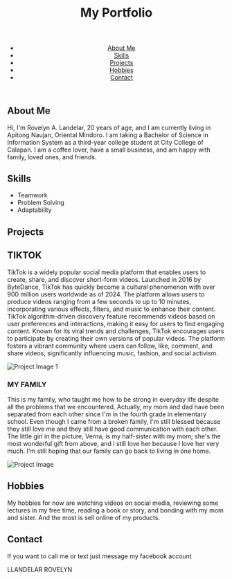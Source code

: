 <!DOCTYPE html>
<html lang="en">
<head>
    <meta charset="UTF-8">
    <meta name="viewport" content="width=device-width, initial-scale=1.0">
<body>
    <header>
        <h1>My Portfolio</h1>
    </header>
<body>
    <header>
        <nav>
            <!-- Navigation Menu -->
            <ul>
                <li><a href="#about">About Me</a></li>
                <li><a href="#skills">Skills</a></li>
                <li><a href="#projects">Projects</a></li>
                <li><a href="#hobbies">Hobbies</a></li>
                <li><a href="#contact">Contact</a></li>
            </ul>
        </nav>
    </header>
    <main>
        <section id="about">
            <h2>About Me</h2>
            <p>Hi, I'm Rovelyn A. Landelar, 20 years of age, and I am currently living in Apitong Naujan, Oriental Mindoro.
                I am taking a Bachelor of Science in Information System as a third-year college student at City College of Calapan. 
                I am a coffee lover, have a small business, and am happy with family, loved ones, and friends.</p> <!-- Brief introduction about yourself -->
        </section>
        <section id="skills">
            <h2>Skills</h2>
            <ul>
                <li>Teamwork</li>
                <li>Problem Solving</li>
                <li>Adaptability</li>
            </ul>
        </section>
        <section id="projects"> 
            <h1>Projects</h1>
            <div>
                <h2>TIKTOK</h2>
                <p>
                     TikTok is a widely popular social media platform that enables users to create, share, and discover short-form videos. Launched in 2016 by ByteDance, 
                     TikTok has quickly become a cultural phenomenon with over 900 million users worldwide as of 2024.
                     The platform allows users to produce videos ranging from a few seconds to up to 10 minutes, incorporating various effects, filters, and music to enhance their content. 
                     TikTok algorithm-driven discovery feature recommends videos based on user preferences and interactions, making it easy for users to find engaging content. Known for its viral trends and challenges, 
                     TikTok encourages users to participate by creating their own versions of popular videos. The platform fosters a vibrant community where users can follow, like, comment, 
                     and share videos, significantly influencing music, fashion, and social activism.</p>
                <img src="c:\Users\USER\Pictures\Screenshots\Screenshot 2024-08-17 025429.png" alt="Project Image 1"> <!-- Replace with the actual path to your image -->
            </div>
                <h3>MY FAMILY</h3>
                <p> 
                    This is my family, who taught me how to be strong in everyday life despite all the problems that we encountered. 
                    Actually, my mom and dad have been separated from each other since I'm in the fourth grade in elementary school. 
                    Even though I came from a broken family, I'm still blessed because they still love me and they still have good communication with each other. 
                    The little girl in the picture, Verna, is my half-sister with my mom; she's the most wonderful gift from above, and I still love her because I love her very much. 
                    I'm still hoping that our family can go back to living in one home.</p> <!-- Description of the project -->
                <img src="c:\Users\USER\Pictures\Saved Pictures\IMG_20240402_004830.jpg" alt="Project Image"> <!-- Insert the image -->
            </div>
        </section>
        <section id="hobbies">
            <h2>Hobbies</h2>
            <p>  My hobbies for now are watching videos on social media, reviewing some lectures in my free time,
                 reading a book or story, and bonding with my mom and sister.
                  And the most is sell online of my products.</p> <!-- Is a paragraph form and the command use id <p>-->
        </section>
        <section id="contact">
            <h2>Contact</h2>
            <p>If you want to call me or text just message my facebook account</p> <!-- Provide contact information here. -->
        </section>
    </main>
    <footer>
        <p> LLANDELAR ROVELYN</p>
    </footer>
</body>
</html>
